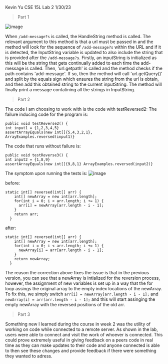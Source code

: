 Kevin Yu
CSE 15L Lab 2
1/30/23

> Part 1

![image](https://user-images.githubusercontent.com/122575342/218636440-e727b1f5-e9e8-4f80-903e-ccc01b44e862.png)

When `/add-message?s` is called, the HandleString method is called. The relevant argument to this method is that a url must be passed in and the method will look for
the sequence of `/add-message?s` within the URL and if it is detected, the InputString variable is updated to also include the string that is provided after the
`/add-message?s`. Firstly, an inputString is initialized as this will be the string that gets continually added to each time the add-message is called. Then, 'url.getpath' is called and the method checks if the path contains 'add-message'. If so, then the method will call 'url.getQuery()' and split by the equals sign which ensures the string from the url is obtain, and then add this obtained string to the current inputString. The method will finally print a message contatining all the strings in InputString.




> Part 2

The code I am choosing to work with is the code with testReversed2:
The failure inducing code for the program is: 
```
public void testReverse2() {
int input1 = {1,2,3,4,5}
assertArrayEquals(new int[]{5,4,3,2,1}, ArrayExamples.reversed(input1)}
```

The code that runs without failure is:
```
public void testReverse3() {
int input2 = {1,8,9}
assertArrayEquals(new int[]{9,8,1} ArrayExamples.reversed(input2)}
```

The symptom upon running the tests is:
![image](https://user-images.githubusercontent.com/122575342/215650120-e4a13052-df9e-4992-98fa-b4472149398b.png)

before:
```
static int[] reversed(int[] arr) {
    int[] newArray = new int[arr.length];
    for(int i = 0; i < arr.length; i += 1) {
      arr[i] = newArray[arr.length - i - 1];
    }
    return arr;
  }
 ```
after:
```
static int[] reversed(int[] arr) {
    int[] newArray = new int[arr.length];
    for(int i = 0; i < arr.length; i += 1) {
      newArray[i] = arr[arr.length - i - 1];
    }
    return newArray;
  }
  ```
  The reason the correction above fixes the issue is that in the previous version, you can see that a newArray is intialized for the reversion process, however, the assignment of new variables is set up in a way that the for loop assings the original array to the empty index locations of the newArray. To fix this, we simply switch 
`arr[i] = newArray[arr.length - i - 1];` and `newArray[i] = arr[arr.length - i - 1];` and this will start assinging the empty newArray with the reversed positions of the old arr.

> Part 3

Something new I learned during the course in week 2 was the utility of working on code while connected to a remote server. As shown in the lab, users were able to connect and visit the work of whoever is connected. This could prove extremely useful in giving feedback on a peers code in real time as they can make updates to their code and anyone connected is able to then see these changes and provide feedback if there were something they wanted to adress. 




